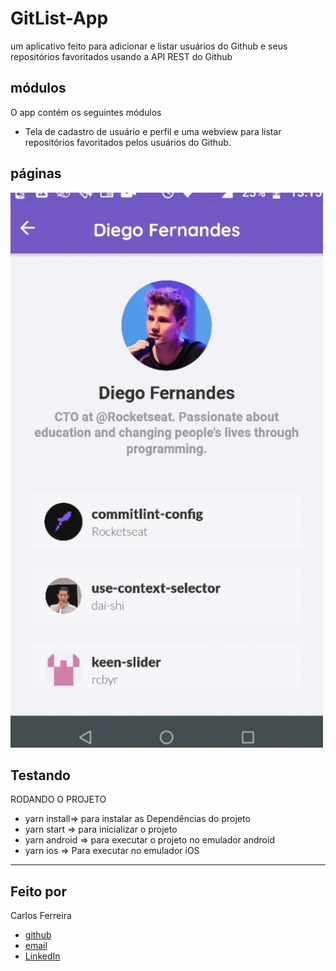 # GitList-App
um aplicativo feito para adicionar e listar usuários do Github  e seus repositórios favoritados usando a API  REST do Github

## módulos

O app contém os seguintes módulos

* Tela de cadastro de usuário e perfil e uma webview para listar repositórios favoritados pelos usuários do Github.

## páginas
![Foto do App](https://github.com/CarlosSTS/GitList-App/blob/master/gifProject.gif)

## Testando
RODANDO O PROJETO
* yarn install=>  para instalar as  Dependências do projeto
* yarn start => para inicializar o projeto
* yarn android => para executar o projeto no emulador android
* yarn ios => Para executar no emulador iOS

****

## Feito por

Carlos Ferreira
* [github](https://www.github.com/CarlosSTS)
* [email](mailto://carlossts826@gmail.com)
* [LinkedIn](https://www.linkedin.com/in/carlos-ferreira-4b2ba219a/)
